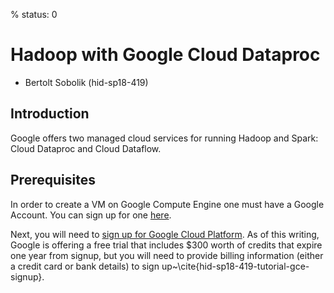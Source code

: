 % status: 0

# Hadoop with Google Cloud Dataproc

* Bertolt Sobolik (hid-sp18-419)

## Introduction

Google offers two managed cloud services for running Hadoop and Spark: Cloud Dataproc and Cloud Dataflow. 

## Prerequisites

In order to create a VM on Google Compute Engine one must have a
Google Account. You can sign up for one
[here](https://accounts.google.com/SignUp?hl=en).

Next, you will need to [sign up for Google Cloud
Platform](https://console.cloud.google.com/freetrial). As of this
writing, Google is offering a free trial that includes $300 worth of
credits that expire one year from signup, but you will need to provide
billing information (either a credit card or bank details) to sign
up~\cite{hid-sp18-419-tutorial-gce-signup}.
